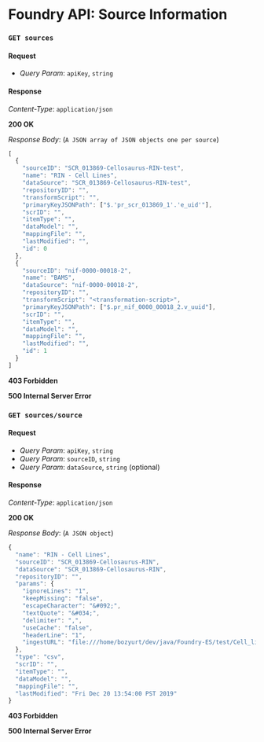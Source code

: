 # Foundry API: Source Information

### `GET sources`

#### Request

* _Query Param_: `apiKey`, `string` 

#### Response

_Content-Type_: `application/json`

**200 OK**

_Response Body_: \(`A JSON array of JSON objects one per source`\)

```javascript
[
  {
    "sourceID": "SCR_013869-Cellosaurus-RIN-test",
    "name": "RIN - Cell Lines",
    "dataSource": "SCR_013869-Cellosaurus-RIN-test",
    "repositoryID": "",
    "transformScript": "",
    "primaryKeyJSONPath": ["$.'pr_scr_013869_1'.'e_uid'"],
    "scrID": "",
    "itemType": "",
    "dataModel": "",
    "mappingFile": "",
    "lastModified": "",
    "id": 0
  },
  {
    "sourceID": "nif-0000-00018-2",
    "name": "BAMS",
    "dataSource": "nif-0000-00018-2",
    "repositoryID": "",
    "transformScript": "<transformation-script>",
    "primaryKeyJSONPath": ["$.pr_nif_0000_00018_2.v_uuid"],
    "scrID": "",
    "itemType": "",
    "dataModel": "",
    "mappingFile": "",
    "lastModified": "",
    "id": 1
  }
]
```

**403 Forbidden**

**500 Internal Server Error**

### `GET sources/source`

#### Request

* _Query Param_: `apiKey`, `string` 
* _Query Param_: `sourceID`, `string` 
* _Query Param_: `dataSource`, `string` \(optional\) 

#### Response

_Content-Type_: `application/json`

**200 OK**

_Response Body_: \(`A JSON object`\)

```javascript
{
  "name": "RIN - Cell Lines",
  "sourceID": "SCR_013869-Cellosaurus-RIN",
  "dataSource": "SCR_013869-Cellosaurus-RIN",
  "repositoryID": "",
  "params": {
    "ignoreLines": "1",
    "keepMissing": "false",
    "escapeCharacter": "&#092;",
    "textQuote": "&#034;",
    "delimiter": ",",
    "useCache": "false",
    "headerLine": "1",
    "ingestURL": "file:///home/bozyurt/dev/java/Foundry-ES/test/Cell_lines_Testing.csv"
  },
  "type": "csv",
  "scrID": "",
  "itemType": "",
  "dataModel": "",
  "mappingFile": "",
  "lastModified": "Fri Dec 20 13:54:00 PST 2019"
}
```

**403 Forbidden**

**500 Internal Server Error**

